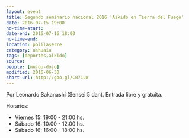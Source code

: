 ```yaml
---
layout: event 
title: Segundo seminario nacional 2016 'Aikido en Tierra del Fuego'
date: 2016-07-15 19:00
no-time-start: 
date-end: 2016-07-16 18:00
no-time-end: 
location: polilaserre
category: ushuaia
tags: [deportes,aikido]
source: 
people: [mujou-dojo]
modified: 2016-06-30
short-url: http://goo.gl/C071LW
---
```


Por Leonardo Sakanashi (Sensei 5 dan). Entrada libre y gratuita.

Horarios:

- Viernes 15: 19:00 - 21:00 hs.
- Sábado 16: 10:00 - 12:00 hs.
- Sábado 16: 16:00 - 18:00 hs.